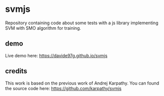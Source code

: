# svmjs
Repository containing code about some tests with a js library implementing SVM with SMO algorithm for training.


## demo
Live demo here: https://davide97g.github.io/svmjs

## credits
This work is based on the previous work of Andrej Karpathy.
You can found the source code here: https://github.com/karpathy/svmjs
